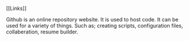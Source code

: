 [[Links]]

Github is an online repository website. It is used to host code. It can be used for a variety of things. Such as; creating scripts, configuration files, collaberation, resume builder.